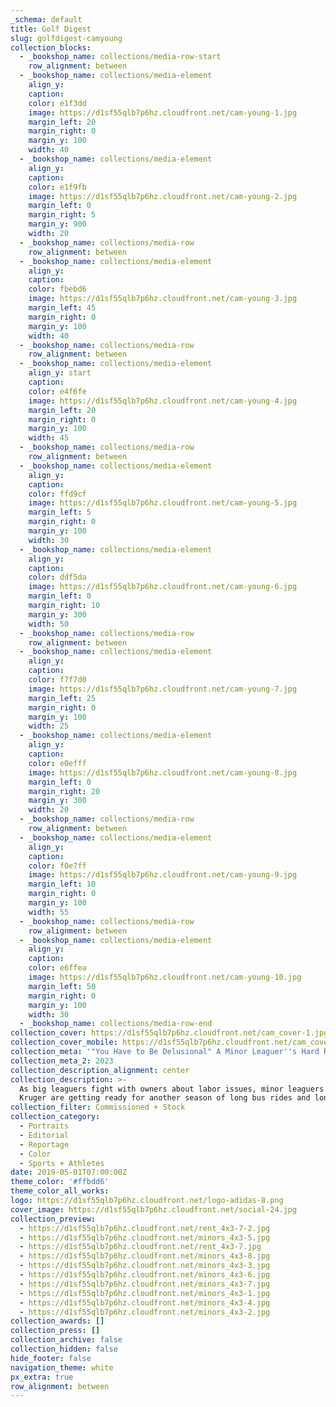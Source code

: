 ```yaml
---
_schema: default
title: Golf Digest
slug: golfdigest-camyoung
collection_blocks:
  - _bookshop_name: collections/media-row-start
    row_alignment: between
  - _bookshop_name: collections/media-element
    align_y:
    caption:
    color: e1f3dd
    image: https://d1sf55qlb7p6hz.cloudfront.net/cam-young-1.jpg
    margin_left: 20
    margin_right: 0
    margin_y: 100
    width: 40
  - _bookshop_name: collections/media-element
    align_y:
    caption:
    color: e1f9fb
    image: https://d1sf55qlb7p6hz.cloudfront.net/cam-young-2.jpg
    margin_left: 0
    margin_right: 5
    margin_y: 900
    width: 20
  - _bookshop_name: collections/media-row
    row_alignment: between
  - _bookshop_name: collections/media-element
    align_y:
    caption:
    color: fbebd6
    image: https://d1sf55qlb7p6hz.cloudfront.net/cam-young-3.jpg
    margin_left: 45
    margin_right: 0
    margin_y: 100
    width: 40
  - _bookshop_name: collections/media-row
    row_alignment: between
  - _bookshop_name: collections/media-element
    align_y: start
    caption:
    color: e4f6fe
    image: https://d1sf55qlb7p6hz.cloudfront.net/cam-young-4.jpg
    margin_left: 20
    margin_right: 0
    margin_y: 100
    width: 45
  - _bookshop_name: collections/media-row
    row_alignment: between
  - _bookshop_name: collections/media-element
    align_y:
    caption:
    color: ffd9cf
    image: https://d1sf55qlb7p6hz.cloudfront.net/cam-young-5.jpg
    margin_left: 5
    margin_right: 0
    margin_y: 100
    width: 30
  - _bookshop_name: collections/media-element
    align_y:
    caption:
    color: ddf5da
    image: https://d1sf55qlb7p6hz.cloudfront.net/cam-young-6.jpg
    margin_left: 0
    margin_right: 10
    margin_y: 300
    width: 50
  - _bookshop_name: collections/media-row
    row_alignment: between
  - _bookshop_name: collections/media-element
    align_y:
    caption:
    color: f7f7d0
    image: https://d1sf55qlb7p6hz.cloudfront.net/cam-young-7.jpg
    margin_left: 25
    margin_right: 0
    margin_y: 100
    width: 25
  - _bookshop_name: collections/media-element
    align_y:
    caption:
    color: e0efff
    image: https://d1sf55qlb7p6hz.cloudfront.net/cam-young-8.jpg
    margin_left: 0
    margin_right: 20
    margin_y: 300
    width: 20
  - _bookshop_name: collections/media-row
    row_alignment: between
  - _bookshop_name: collections/media-element
    align_y:
    caption:
    color: f0e7ff
    image: https://d1sf55qlb7p6hz.cloudfront.net/cam-young-9.jpg
    margin_left: 10
    margin_right: 0
    margin_y: 100
    width: 55
  - _bookshop_name: collections/media-row
    row_alignment: between
  - _bookshop_name: collections/media-element
    align_y:
    caption:
    color: e6ffea
    image: https://d1sf55qlb7p6hz.cloudfront.net/cam-young-10.jpg
    margin_left: 50
    margin_right: 0
    margin_y: 100
    width: 30
  - _bookshop_name: collections/media-row-end
collection_cover: https://d1sf55qlb7p6hz.cloudfront.net/cam_cover-1.jpg
collection_cover_mobile: https://d1sf55qlb7p6hz.cloudfront.net/cam_cover-vert-1.jpg
collection_meta: '"You Have to Be Delusional" A Minor Leaguer''s Hard Road to the Bigs'
collection_meta_2: 2023
collection_description_alignment: center
collection_description: >-
  As big leaguers fight with owners about labor issues, minor leaguers like Jack
  Kruger are getting ready for another season of long bus rides and longer odds.
collection_filter: Commissioned + Stock
collection_category:
  - Portraits
  - Editorial
  - Reportage
  - Color
  - Sports + Athletes
date: 2019-05-01T07:00:00Z
theme_color: '#ffbdd6'
theme_color_all_works:
logo: https://d1sf55qlb7p6hz.cloudfront.net/logo-adidas-8.png
cover_image: https://d1sf55qlb7p6hz.cloudfront.net/social-24.jpg
collection_preview:
  - https://d1sf55qlb7p6hz.cloudfront.net/rent_4x3-7-2.jpg
  - https://d1sf55qlb7p6hz.cloudfront.net/minors_4x3-5.jpg
  - https://d1sf55qlb7p6hz.cloudfront.net/rent_4x3-7.jpg
  - https://d1sf55qlb7p6hz.cloudfront.net/minors_4x3-8.jpg
  - https://d1sf55qlb7p6hz.cloudfront.net/minors_4x3-3.jpg
  - https://d1sf55qlb7p6hz.cloudfront.net/minors_4x3-6.jpg
  - https://d1sf55qlb7p6hz.cloudfront.net/minors_4x3-7.jpg
  - https://d1sf55qlb7p6hz.cloudfront.net/minors_4x3-1.jpg
  - https://d1sf55qlb7p6hz.cloudfront.net/minors_4x3-4.jpg
  - https://d1sf55qlb7p6hz.cloudfront.net/minors_4x3-2.jpg
collection_awards: []
collection_press: []
collection_archive: false
collection_hidden: false
hide_footer: false
navigation_theme: white
px_extra: true
row_alignment: between
---
```

